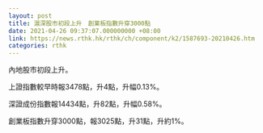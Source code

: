 ```yaml
---
layout: post
title: 滬深股市初段上升　創業板指數升穿3000點
date: 2021-04-26 09:37:07.000000000 +08:00
link: https://news.rthk.hk/rthk/ch/component/k2/1587693-20210426.htm
categories: rthk
---
```


內地股市初段上升。

上證指數較早時報3478點，升4點，升幅0.13%。

深證成份指數報14434點，升82點，升幅0.58%。

創業板指數升穿3000點，報3025點，升31點，升約1%。
